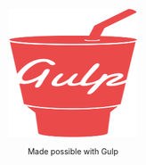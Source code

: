 <p align="center">
  <img width="230" height="230" src="https://github.com/FlowerForWar/scrapyard/raw/main/gulp.svg" />
  <p align="center">Made possible with Gulp</p>
</p>
